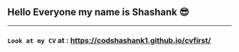## Hello Everyone my name is **Shashank** 😎

---

### `Look at my CV` at : https://codshashank1.github.io/cvfirst/
